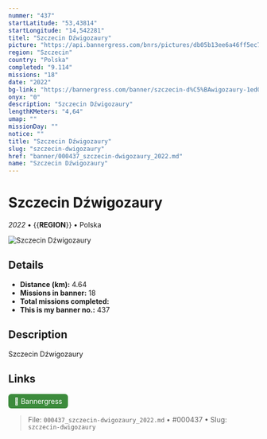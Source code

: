 ```yaml
---
nummer: "437"
startLatitude: "53,43814"
startLongitude: "14,542281"
titel: "Szczecin Dźwigozaury"
picture: "https://api.bannergress.com/bnrs/pictures/db05b13ee6a46ff5ec7d822b6747bb6c"
region: "Szczecin"
country: "Polska"
completed: "9.114"
missions: "18"
date: "2022"
bg-link: "https://bannergress.com/banner/szczecin-d%C5%BAwigozaury-1ed0"
onyx: "0"
description: "Szczecin Dźwigozaury"
lengthKMeters: "4,64"
umap: ""
missionDay: ""
notice: ""
title: "Szczecin Dźwigozaury"
slug: "szczecin-dwigozaury"
href: "banner/000437_szczecin-dwigozaury_2022.md"
name: "Szczecin Dźwigozaury"
---
```

# Szczecin Dźwigozaury

*2022* • {{__REGION__}} • Polska

![Szczecin Dźwigozaury](https://api.bannergress.com/bnrs/pictures/db05b13ee6a46ff5ec7d822b6747bb6c)



## Details
- **Distance (km):** 4.64
- **Missions in banner:** 18
- **Total missions completed:** 
- **This is my banner no.:** 437



## Description
Szczecin Dźwigozaury



## Links
<a href="https://bannergress.com/banner/szczecin-d%C5%BAwigozaury-1ed0" target="_blank" style="display:inline-block;margin-right:8px;padding:6px 12px;background:#3c8b3c;color:#fff;text-decoration:none;border-radius:6px;">🔗 Bannergress</a>



> File: `000437_szczecin-dwigozaury_2022.md` • #000437 • Slug: `szczecin-dwigozaury`

